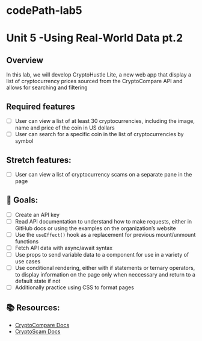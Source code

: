 # codePath-lab5
# Unit 5 -Using Real-World Data pt.2
## Overview
In this lab, we will develop CryptoHustle Lite, a new web app that display a list of cryptocurrency prices sourced from the CryptoCompare API and allows for searching and filtering

## Required features
- [ ] User can view a list of at least 30 cryptocurrencies, including the image, name and price of the coin in US dollars
- [ ] User can search for a specific coin in the list of cryptocurrencies by symbol

## Stretch features:
- [ ] User can view a list of cryptocurrency scams on a separate pane in the page

## 🎯 Goals:
- [ ] Create an API key
- [ ] Read API documentation to understand how to make requests, either in GitHub docs or using the examples on the organization’s website
- [ ] Use the `useEffect()` hook as a replacement for previous mount/unmount functions
- [ ] Fetch API data with async/await syntax
- [ ] Use props to send variable data to a component for use in a variety of use cases
- [ ] Use conditional rendering, either with if statements or ternary operators, to display information on the page only when neccessary and return to a default state if not
- [ ] Additionally practice using CSS to format pages

## 📚 Resources:
- [CryptoCompare Docs](https://min-api.cryptocompare.com/documentation)
- [CryptoScam Docs](https://documenter.getpostman.com/view/4298426/RzZ7nKcM)
